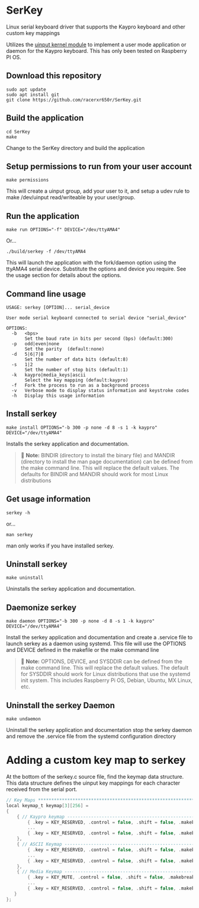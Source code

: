 # SerKey
Linux serial keyboard driver that supports the Kaypro keyboard and other custom key mappings

Utilizes the [uinput kernel module](https://kernel.org/doc/html/v4.12/input/uinput.html)
to implement a user mode application or daemon for the Kaypro keyboard. This has only been
tested on Raspberry PI OS.

## Download this repository

```console
sudo apt update
sudo apt install git
git clone https://github.com/racerxr650r/SerKey.git
```

## Build the application

```console
cd SerKey
make
```

Change to the SerKey directory and build the application

## Setup permissions to run from your user account

```console
make permissions
```

This will create a uinput group, add your user to it, and setup a udev rule
to make /dev/uinput read/writeable by your user/group.

## Run the application

```console
make run OPTIONS="-f" DEVICE="/dev/ttyAMA4"
```

Or...

```console
./build/serkey -f /dev/ttyAMA4
```

This will launch the application with the fork/daemon option using the ttyAMA4
serial device. Substitute the options and device you require. See the usage
section for details about the options.

## Command line usage
```
USAGE: serkey [OPTION]... serial_device

User mode serial keyboard connected to serial device "serial_device"

OPTIONS:
  -b   <bps>
       Set the baud rate in bits per second (bps) (default:300)
  -p   odd|even|none
       Set the parity  (default:none)
  -d   5|6|7|8
       Set the number of data bits (default:8)
  -s   1|2
       Set the number of stop bits (default:1)
  -k   kaypro|media_keys|ascii
       Select the key mapping (default:kaypro)
  -f   Fork the process to run as a background process
  -v   Verbose mode to display status information and keystroke codes
  -h   Display this usage information
```
## Install serkey

```console
make install OPTIONS="-b 300 -p none -d 8 -s 1 -k kaypro" DEVICE="/dev/ttyAMA4"
```

Installs the serkey application and documentation.

> :memo: **Note:** BINDIR (directory to install the binary file) and MANDIR 
(directory to install the man page documentation) can be defined from the 
make command line. This will replace the default values. The defaults for 
BINDIR and MANDIR should work for most Linux distributions

## Get usage information

```console
serkey -h
```

or...

```console
man serkey
```

man only works if you have installed serkey.

## Uninstall serkey

```console
make uninstall
```

Uninstalls the serkey application and documentation.

## Daemonize serkey

```console
make daemon OPTIONS="-b 300 -p none -d 8 -s 1 -k kaypro" DEVICE="/dev/ttyAMA4"
```

Install the serkey application and documentation and create a .service file to
launch serkey as a daemon using systemd. This file will use the OPTIONS and
DEVICE defined	in the makefile or the make command line

> :memo: **Note:** OPTIONS, DEVICE, and SYSDDIR can be defined from the make
command line. This will replace the default values. The default for SYSDDIR
should work for Linux distributions that use the systemd init system. This
includes Raspberry Pi OS, Debian, Ubuntu, MX Linux, etc.

## Uninstall the serkey Daemon

```console
make undaemon
```

Uninstall the serkey application and documentation stop the serkey daemon and
remove the .service file from the systemd configuration directory

# Adding a custom key map to serkey

At the bottom of the serkey.c source file, find the keymap data structure. This
data structure defines the uinput key mappings for each character received from
the serial port.

```C
// Key Maps *******************************************************************
local keymap_t keymap[3][256] =
{
    { // Kaypro keymap ------------------------------------------------------------
        { .key = KEY_RESERVED, .control = false, .shift = false, .makebreak = true },   // 0	NULL(Null character)
        ...
        { .key = KEY_RESERVED, .control = false, .shift = false, .makebreak = true }    // 255	nbsp	(non-breaking space or no-break space)
    },
    { // ASCII Keymap --------------------------------------------------------------
        { .key = KEY_RESERVED, .control = false, .shift = false, .makebreak = false },   // 0	NULL(Null character)			
        ...
        { .key = KEY_RESERVED, .control = false, .shift = false, .makebreak = false }    // 255	nbsp	(non-breaking space or no-break space)
    },
    { // Media Keymap --------------------------------------------------------------
        { .key = KEY_MUTE, .control = false, .shift = false, .makebreak = false },           // 0
        ...
        { .key = KEY_RESERVED, .control = false, .shift = false, .makebreak = false }        // 255
   }
};
```
